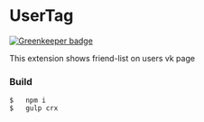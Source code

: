 # UserTag

[![Greenkeeper badge](https://badges.greenkeeper.io/geexup/vk-usertag-crx.svg)](https://greenkeeper.io/)

This extension shows friend-list on users vk page

### Build
```
$   npm i
$   gulp crx
```